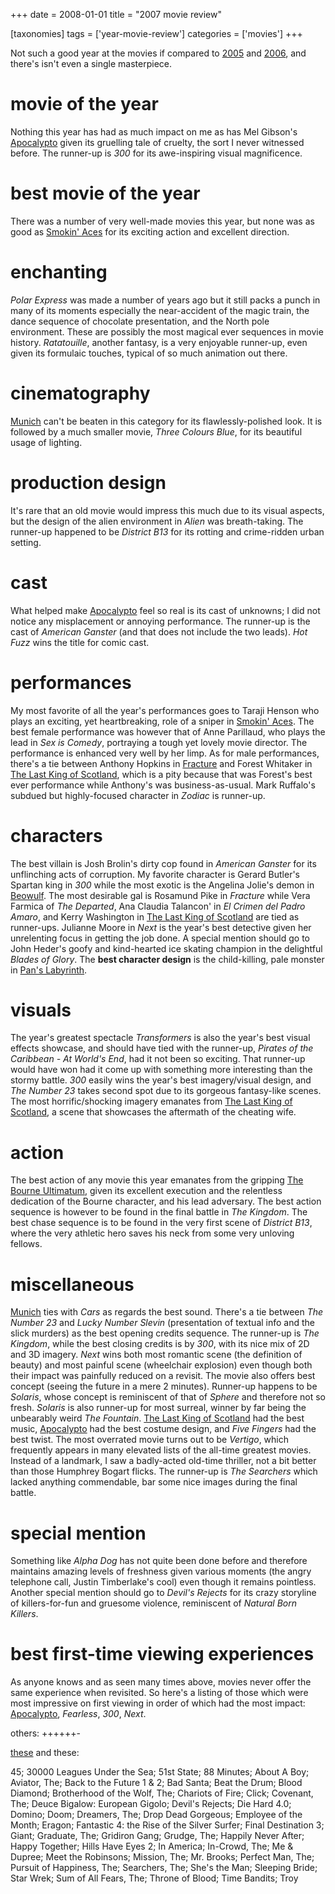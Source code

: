 +++
date = 2008-01-01
title = "2007 movie review"

[taxonomies]
tags = ['year-movie-review']
categories = ['movies']
+++

Not such a good year at the movies if compared to [2005] and [2006], and
there\'s isn\'t even a single masterpiece.

movie of the year
=================

Nothing this year has had as much impact on me as has Mel Gibson\'s
[Apocalypto] given its gruelling tale of cruelty, the sort I never
witnessed before. The runner-up is *300* for its awe-inspiring visual
magnificence.

best movie of the year
======================

There was a number of very well-made movies this year, but none was as
good as [Smokin\' Aces] for its exciting action and excellent direction.

enchanting
==========

*Polar Express* was made a number of years ago but it still packs a
punch in many of its moments especially the near-accident of the magic
train, the dance sequence of chocolate presentation, and the North pole
environment. These are possibly the most magical ever sequences in movie
history. *Ratatouille*, another fantasy, is a very enjoyable runner-up,
even given its formulaic touches, typical of so much animation out
there.

cinematography
==============

[Munich] can\'t be beaten in this category for its flawlessly-polished
look. It is followed by a much smaller movie, *Three Colours Blue*, for
its beautiful usage of lighting.

production design
=================

It\'s rare that an old movie would impress this much due to its visual
aspects, but the design of the alien environment in *Alien* was
breath-taking. The runner-up happened to be *District B13* for its
rotting and crime-ridden urban setting.

cast
====

What helped make [Apocalypto] feel so real is its cast of unknowns; I
did not notice any misplacement or annoying performance. The runner-up
is the cast of *American Ganster* (and that does not include the two
leads). *Hot Fuzz* wins the title for comic cast.

performances
============

My most favorite of all the year\'s performances goes to Taraji Henson
who plays an exciting, yet heartbreaking, role of a sniper in [Smokin\'
Aces]. The best female performance was however that of Anne Parillaud,
who plays the lead in *Sex is Comedy*, portraying a tough yet lovely
movie director. The performance is enhanced very well by her limp. As
for male performances, there\'s a tie between Anthony Hopkins in
[Fracture] and Forest Whitaker in [The Last King of Scotland], which is
a pity because that was Forest\'s best ever performance while Anthony\'s
was business-as-usual. Mark Ruffalo\'s subdued but highly-focused
character in *Zodiac* is runner-up.

characters
==========

The best villain is Josh Brolin\'s dirty cop found in *American Ganster*
for its unflinching acts of corruption. My favorite character is Gerard
Butler\'s Spartan king in *300* while the most exotic is the Angelina
Jolie\'s demon in [Beowulf]. The most desirable gal is Rosamund Pike in
*Fracture* while Vera Farmica of *The Departed*, Ana Claudia Talancon\'
in *El Crimen del Padro Amaro*, and Kerry Washington in [The Last King
of Scotland] are tied as runner-ups. Julianne Moore in *Next* is the
year\'s best detective given her unrelenting focus in getting the job
done. A special mention should go to John Heder\'s goofy and
kind-hearted ice skating champion in the delightful *Blades of Glory*.
The **best character design** is the child-killing, pale monster in
[Pan\'s Labyrinth].

visuals
=======

The year\'s greatest spectacle *Transformers* is also the year\'s best
visual effects showcase, and should have tied with the runner-up,
*Pirates of the Caribbean - At World\'s End*, had it not been so
exciting. That runner-up would have won had it come up with something
more interesting than the stormy battle. *300* easily wins the year\'s
best imagery/visual design, and *The Number 23* takes second spot due to
its gorgeous fantasy-like scenes. The most horrific/shocking imagery
emanates from [The Last King of Scotland], a scene that showcases the
aftermath of the cheating wife.

action
======

The best action of any movie this year emanates from the gripping [The
Bourne Ultimatum], given its excellent execution and the relentless
dedication of the Bourne character, and his lead adversary. The best
action sequence is however to be found in the final battle in *The
Kingdom*. The best chase sequence is to be found in the very first scene
of *District B13*, where the very athletic hero saves his neck from some
very unloving fellows.

miscellaneous
=============

[Munich] ties with *Cars* as regards the best sound. There\'s a tie
between *The Number 23* and *Lucky Number Slevin* (presentation of
textual info and the slick murders) as the best opening credits
sequence. The runner-up is *The Kingdom*, while the best closing credits
is by *300*, with its nice mix of 2D and 3D imagery. *Next* wins both
most romantic scene (the definition of beauty) and most painful scene
(wheelchair explosion) even though both their impact was painfully
reduced on a revisit. The movie also offers best concept (seeing the
future in a mere 2 minutes). Runner-up happens to be *Solaris*, whose
concept is reminiscent of that of *Sphere* and therefore not so fresh.
*Solaris* is also runner-up for most surreal, winner by far being the
unbearably weird *The Fountain*. [The Last King of Scotland] had the
best music, [Apocalypto] had the best costume design, and *Five Fingers*
had the best twist. The most overrated movie turns out to be *Vertigo*,
which frequently appears in many elevated lists of the all-time greatest
movies. Instead of a landmark, I saw a badly-acted old-time thriller,
not a bit better than those Humphrey Bogart flicks. The runner-up is
*The Searchers* which lacked anything commendable, bar some nice images
during the final battle.

special mention
===============

Something like *Alpha Dog* has not quite been done before and therefore
maintains amazing levels of freshness given various moments (the angry
telephone call, Justin Timberlake\'s cool) even though it remains
pointless. Another special mention should go to *Devil\'s Rejects* for
its crazy storyline of killers-for-fun and gruesome violence,
reminiscent of *Natural Born Killers*.

best first-time viewing experiences
===================================

As anyone knows and as seen many times above, movies never offer the
same experience when revisited. So here\'s a listing of those which were
most impressive on first viewing in order of which had the most impact:
[Apocalypto], *Fearless*, *300*, *Next*.

others:
++++++-

[these] and these:

45; 30000 Leagues Under the Sea; 51st State; 88 Minutes; About A Boy;
Aviator, The; Back to the Future 1 & 2; Bad Santa; Beat the Drum; Blood
Diamond; Brotherhood of the Wolf, The; Chariots of Fire; Click;
Covenant, The; Deuce Bigalow: European Gigolo; Devil\'s Rejects; Die
Hard 4.0; Domino; Doom; Dreamers, The; Drop Dead Gorgeous; Employee of
the Month; Eragon; Fantastic 4: the Rise of the Silver Surfer; Final
Destination 3; Giant; Graduate, The; Gridiron Gang; Grudge, The; Happily
Never After; Happy Together; Hills Have Eyes 2; In America; In-Crowd,
The; Me & Dupree; Meet the Robinsons; Mission, The; Mr. Brooks; Perfect
Man, The; Pursuit of Happiness, The; Searchers, The; She\'s the Man;
Sleeping Bride; Star Wrek; Sum of All Fears, The; Throne of Blood; Time
Bandits; Troy

  [2005]: http://movies.tshepang.net/2005-movie-review
  [2006]: http://movies.tshepang.net/2006-movie-review
  [Apocalypto]: http://movies.tshepang.net/apocalypto-2006
  [Smokin\' Aces]: http://movies.tshepang.net/smokin-aces-2006
  [Munich]: http://movies.tshepang.net/munich-2005
  [Fracture]: http://movies.tshepang.net/fracture-2007
  [The Last King of Scotland]: http://movies.tshepang.net/the-last-king-of-scotland-2006
  [Beowulf]: http://movies.tshepang.net/beowulf-2007
  [Pan\'s Labyrinth]: http://movies.tshepang.net/pans-labyrinth-2006
  [The Bourne Ultimatum]: http://movies.tshepang.net/the-bourne-ultimatum-2007
  [these]: http://movies.tshepang.net/tag/2007-movie
